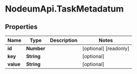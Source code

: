 # NodeumApi.TaskMetadatum

## Properties

Name | Type | Description | Notes
------------ | ------------- | ------------- | -------------
**id** | **Number** |  | [optional] [readonly] 
**key** | **String** |  | [optional] 
**value** | **String** |  | [optional] 


